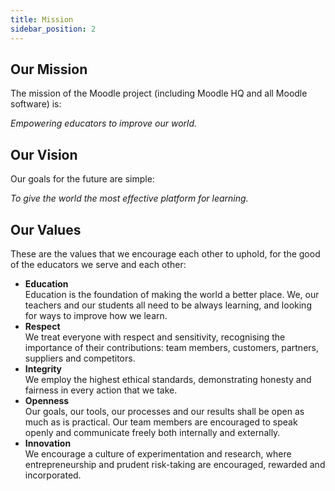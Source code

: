 ```yaml
---
title: Mission
sidebar_position: 2
---
```

## Our Mission

The mission of the Moodle project (including Moodle HQ and all Moodle software) is:

*Empowering educators to improve our world.*

## Our Vision

Our goals for the future are simple:

*To give the world the most effective platform for learning.*

## Our Values

These are the values that we encourage each other to uphold, for the good of the educators we serve and each other:

- **Education**<br/>
Education is the foundation of making the world a better place. We, our teachers and our students all need to be always learning, and looking for ways to improve how we learn.
- **Respect**<br/>
We treat everyone with respect and sensitivity, recognising the importance of their contributions: team members, customers, partners, suppliers and competitors.
- **Integrity**<br />
We employ the highest ethical standards, demonstrating honesty and fairness in every action that we take.
- **Openness**<br />
Our goals, our tools, our processes and our results shall be open as much as is practical. Our team members are encouraged to speak openly and communicate freely both internally and externally.
- **Innovation**<br />
We encourage a culture of experimentation and research, where entrepreneurship and prudent risk-taking are encouraged, rewarded and incorporated.
